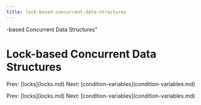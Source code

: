 ```yaml
---
title: lock-based-concurrent-data-structures
---
```


-based Concurrent Data Structures\"

# Lock-based Concurrent Data Structures

Prev: \[locks](locks.md) Next:
\[condition-variables](condition-variables.md)

Prev: \[locks](locks.md) Next:
\[condition-variables](condition-variables.md)
